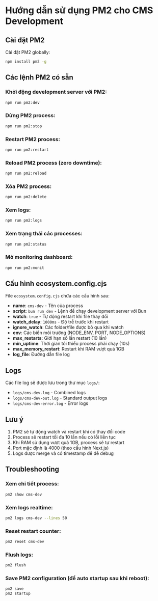 # Hướng dẫn sử dụng PM2 cho CMS Development

## Cài đặt PM2

Cài đặt PM2 globally:

```bash
npm install pm2 -g
```

## Các lệnh PM2 có sẵn

### Khởi động development server với PM2:

```bash
npm run pm2:dev
```

### Dừng PM2 process:

```bash
npm run pm2:stop
```

### Restart PM2 process:

```bash
npm run pm2:restart
```

### Reload PM2 process (zero downtime):

```bash
npm run pm2:reload
```

### Xóa PM2 process:

```bash
npm run pm2:delete
```

### Xem logs:

```bash
npm run pm2:logs
```

### Xem trạng thái các processes:

```bash
npm run pm2:status
```

### Mở monitoring dashboard:

```bash
npm run pm2:monit
```

## Cấu hình ecosystem.config.cjs

File `ecosystem.config.cjs` chứa các cấu hình sau:

- **name**: `cms-dev` - Tên của process
- **script**: `bun run dev` - Lệnh để chạy development server với Bun
- **watch**: `true` - Tự động restart khi file thay đổi
- **watch_delay**: `1000ms` - Độ trễ trước khi restart
- **ignore_watch**: Các folder/file được bỏ qua khi watch
- **env**: Các biến môi trường (NODE_ENV, PORT, NODE_OPTIONS)
- **max_restarts**: Giới hạn số lần restart (10 lần)
- **min_uptime**: Thời gian tối thiểu process phải chạy (10s)
- **max_memory_restart**: Restart khi RAM vượt quá 1GB
- **log_file**: Đường dẫn file log

## Logs

Các file log sẽ được lưu trong thư mục `logs/`:

- `logs/cms-dev.log` - Combined logs
- `logs/cms-dev-out.log` - Standard output logs
- `logs/cms-dev-error.log` - Error logs

## Lưu ý

1. PM2 sẽ tự động watch và restart khi có thay đổi code
2. Process sẽ restart tối đa 10 lần nếu có lỗi liên tục
3. Khi RAM sử dụng vượt quá 1GB, process sẽ tự restart
4. Port mặc định là 4000 (theo cấu hình Next.js)
5. Logs được merge và có timestamp để dễ debug

## Troubleshooting

### Xem chi tiết process:

```bash
pm2 show cms-dev
```

### Xem logs realtime:

```bash
pm2 logs cms-dev --lines 50
```

### Reset restart counter:

```bash
pm2 reset cms-dev
```

### Flush logs:

```bash
pm2 flush
```

### Save PM2 configuration (để auto startup sau khi reboot):

```bash
pm2 save
pm2 startup
```

